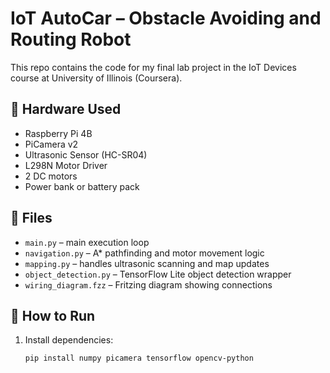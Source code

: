 # IoT AutoCar – Obstacle Avoiding and Routing Robot

This repo contains the code for my final lab project in the IoT Devices course at University of Illinois (Coursera).

## 🔧 Hardware Used
- Raspberry Pi 4B
- PiCamera v2
- Ultrasonic Sensor (HC-SR04)
- L298N Motor Driver
- 2 DC motors
- Power bank or battery pack

## 📂 Files

- `main.py` – main execution loop
- `navigation.py` – A* pathfinding and motor movement logic
- `mapping.py` – handles ultrasonic scanning and map updates
- `object_detection.py` – TensorFlow Lite object detection wrapper
- `wiring_diagram.fzz` – Fritzing diagram showing connections

## 🚀 How to Run

1. Install dependencies:
   ```bash
   pip install numpy picamera tensorflow opencv-python

